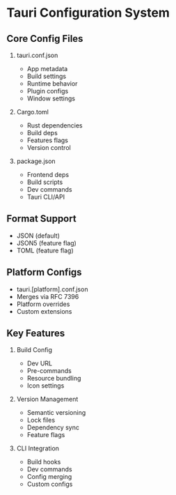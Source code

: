 # Tauri Configuration System

## Core Config Files
1. tauri.conf.json
   - App metadata
   - Build settings
   - Runtime behavior
   - Plugin configs
   - Window settings

2. Cargo.toml
   - Rust dependencies
   - Build deps
   - Features flags
   - Version control

3. package.json
   - Frontend deps
   - Build scripts
   - Dev commands
   - Tauri CLI/API

## Format Support
- JSON (default)
- JSON5 (feature flag)
- TOML (feature flag)

## Platform Configs
- tauri.[platform].conf.json
- Merges via RFC 7396
- Platform overrides
- Custom extensions

## Key Features
1. Build Config
   - Dev URL
   - Pre-commands
   - Resource bundling
   - Icon settings

2. Version Management
   - Semantic versioning
   - Lock files
   - Dependency sync
   - Feature flags

3. CLI Integration
   - Build hooks
   - Dev commands
   - Config merging
   - Custom configs